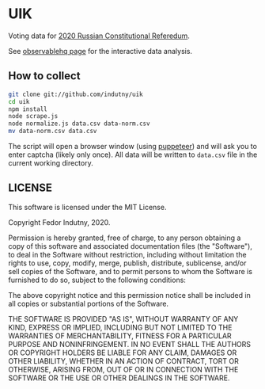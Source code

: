 # UIK

Voting data for [2020 Russian Constitutional Referedum][referendum].

See [observablehq page][analysis] for the interactive data analysis.

## How to collect

```sh
git clone git://github.com/indutny/uik
cd uik
npm install
node scrape.js
node normalize.js data.csv data-norm.csv
mv data-norm.csv data.csv
```

The script will open a browser window (using [puppeteer][]) and will ask you
to enter captcha (likely only once). All data will be written to `data.csv` file
in the current working directory.

## LICENSE

This software is licensed under the MIT License.

Copyright Fedor Indutny, 2020.

Permission is hereby granted, free of charge, to any person obtaining a
copy of this software and associated documentation files (the
"Software"), to deal in the Software without restriction, including
without limitation the rights to use, copy, modify, merge, publish,
distribute, sublicense, and/or sell copies of the Software, and to permit
persons to whom the Software is furnished to do so, subject to the
following conditions:

The above copyright notice and this permission notice shall be included
in all copies or substantial portions of the Software.

THE SOFTWARE IS PROVIDED "AS IS", WITHOUT WARRANTY OF ANY KIND, EXPRESS
OR IMPLIED, INCLUDING BUT NOT LIMITED TO THE WARRANTIES OF
MERCHANTABILITY, FITNESS FOR A PARTICULAR PURPOSE AND NONINFRINGEMENT. IN
NO EVENT SHALL THE AUTHORS OR COPYRIGHT HOLDERS BE LIABLE FOR ANY CLAIM,
DAMAGES OR OTHER LIABILITY, WHETHER IN AN ACTION OF CONTRACT, TORT OR
OTHERWISE, ARISING FROM, OUT OF OR IN CONNECTION WITH THE SOFTWARE OR THE
USE OR OTHER DEALINGS IN THE SOFTWARE.

[referendum]: http://www.vybory.izbirkom.ru/region/izbirkom?action=show&global=1&vrn=100100163596966&region=0&prver=0&pronetvd=null
[puppeteer]: https://github.com/puppeteer/puppeteer
[analysis]: https://observablehq.com/@indutny/2020-russian-constitutional-referendum
